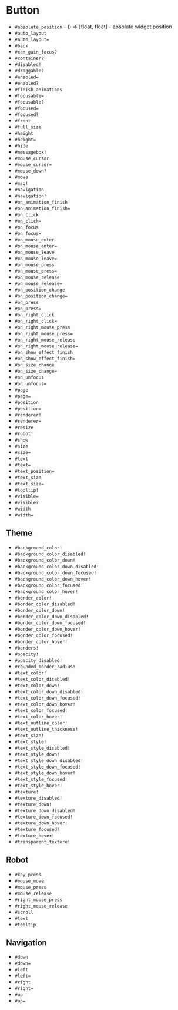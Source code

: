 Button
===
- `#absolute_position` - () => [float, float] - absolute widget position
- `#auto_layout`
- `#auto_layout=`
- `#back`
- `#can_gain_focus?`
- `#container?`
- `#disabled!`
- `#draggable?`
- `#enabled=`
- `#enabled?`
- `#finish_animations`
- `#focusable=`
- `#focusable?`
- `#focused=`
- `#focused?`
- `#front`
- `#full_size`
- `#height`
- `#height=`
- `#hide`
- `#messagebox!`
- `#mouse_cursor`
- `#mouse_cursor=`
- `#mouse_down?`
- `#move`
- `#msg!`
- `#navigation`
- `#navigation!`
- `#on_animation_finish`
- `#on_animation_finish=`
- `#on_click`
- `#on_click=`
- `#on_focus`
- `#on_focus=`
- `#on_mouse_enter`
- `#on_mouse_enter=`
- `#on_mouse_leave`
- `#on_mouse_leave=`
- `#on_mouse_press`
- `#on_mouse_press=`
- `#on_mouse_release`
- `#on_mouse_release=`
- `#on_position_change`
- `#on_position_change=`
- `#on_press`
- `#on_press=`
- `#on_right_click`
- `#on_right_click=`
- `#on_right_mouse_press`
- `#on_right_mouse_press=`
- `#on_right_mouse_release`
- `#on_right_mouse_release=`
- `#on_show_effect_finish`
- `#on_show_effect_finish=`
- `#on_size_change`
- `#on_size_change=`
- `#on_unfocus`
- `#on_unfocus=`
- `#page`
- `#page=`
- `#position`
- `#position=`
- `#renderer!`
- `#renderer=`
- `#resize`
- `#robot!`
- `#show`
- `#size`
- `#size=`
- `#text`
- `#text=`
- `#text_position=`
- `#text_size`
- `#text_size=`
- `#tooltip!`
- `#visible=`
- `#visible?`
- `#width`
- `#width=`
## Theme
- `#background_color!`
- `#background_color_disabled!`
- `#background_color_down!`
- `#background_color_down_disabled!`
- `#background_color_down_focused!`
- `#background_color_down_hover!`
- `#background_color_focused!`
- `#background_color_hover!`
- `#border_color!`
- `#border_color_disabled!`
- `#border_color_down!`
- `#border_color_down_disabled!`
- `#border_color_down_focused!`
- `#border_color_down_hover!`
- `#border_color_focused!`
- `#border_color_hover!`
- `#borders!`
- `#opacity!`
- `#opacity_disabled!`
- `#rounded_border_radius!`
- `#text_color!`
- `#text_color_disabled!`
- `#text_color_down!`
- `#text_color_down_disabled!`
- `#text_color_down_focused!`
- `#text_color_down_hover!`
- `#text_color_focused!`
- `#text_color_hover!`
- `#text_outline_color!`
- `#text_outline_thickness!`
- `#text_size!`
- `#text_style!`
- `#text_style_disabled!`
- `#text_style_down!`
- `#text_style_down_disabled!`
- `#text_style_down_focused!`
- `#text_style_down_hover!`
- `#text_style_focused!`
- `#text_style_hover!`
- `#texture!`
- `#texture_disabled!`
- `#texture_down!`
- `#texture_down_disabled!`
- `#texture_down_focused!`
- `#texture_down_hover!`
- `#texture_focused!`
- `#texture_hover!`
- `#transparent_texture!`
## Robot
- `#key_press`
- `#mouse_move`
- `#mouse_press`
- `#mouse_release`
- `#right_mouse_press`
- `#right_mouse_release`
- `#scroll`
- `#text`
- `#tooltip`
## Navigation
- `#down`
- `#down=`
- `#left`
- `#left=`
- `#right`
- `#right=`
- `#up`
- `#up=`
